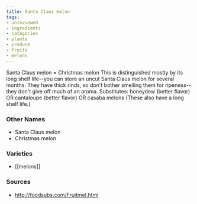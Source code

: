 ```yaml
---
title: Santa Claus melon
tags:
- unreviewed
- ingredients
- categories
- plants
- produce
- fruits
- melons
---
```

Santa Claus melon = Christmas melon This is distinguished mostly by its long shelf life--you can store an uncut Santa Claus melon for several months. They have thick rinds, so don't bother smelling them for ripeness--they don't give off much of an aroma. Substitutes: honeydew (better flavor) OR cantaloupe (better flavor) OR casaba melons (These also have a long shelf life.)

### Other Names

* Santa Claus melon
* Christmas melon

### Varieties

* [[melons]]

### Sources
* http://foodsubs.com/Fruitmel.html
